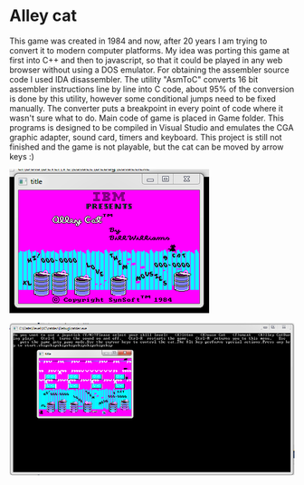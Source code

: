 Alley cat
==========

This game was created in 1984 and now, after 20 years I am trying to convert it to modern computer platforms. My idea was porting this game at first into C++ and then to javascript, so that it could be played in any web browser without using a DOS emulator.
For obtaining the assembler source code I used IDA disassembler. The utility "AsmToC" converts 16 bit assembler instructions line by line into C code, about 95% of the conversion is done by this utility, however some conditional jumps need to be fixed manually. The converter puts a breakpoint in every point of code where it wasn't sure what to do. Main code of game is placed in Game folder. This programs is designed to be compiled in Visual Studio and emulates the CGA graphic adapter, sound card, timers and keyboard. This project is still not finished and the game is not playable, but the cat can be moved by arrow keys :)

![Image 1](Screenshots/splash.png)

![Image 2](Screenshots/game.png)
